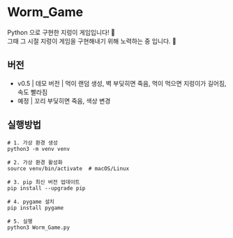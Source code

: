 # Worm_Game
Python 으로 구현한 지렁이 게임입니다! :bug:  
그때 그 시절 지렁이 게임을 구현해내기 위해 노력하는 중 입니다. :raised_hands:

## 버전
- v0.5 | 데모 버전 | 먹이 랜덤 생성, 벽 부딪히면 죽음, 먹이 먹으면 지렁이가 길어짐, 속도 빨라짐
- 예정 | 꼬리 부딫히면 죽음, 색상 변경


## 실행방법
```
# 1. 가상 환경 생성
python3 -m venv venv

# 2. 가상 환경 활성화
source venv/bin/activate  # macOS/Linux

# 3. pip 최신 버전 업데이트
pip install --upgrade pip

# 4. pygame 설치
pip install pygame

# 5. 실행
python3 Worm_Game.py
```
